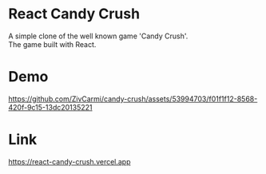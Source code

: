 # React Candy Crush

A simple clone of the well known game 'Candy Crush'.<br/>
The game built with React.

# Demo

https://github.com/ZivCarmi/candy-crush/assets/53994703/f01f1f12-8568-420f-9c15-13dc20135221

# Link

https://react-candy-crush.vercel.app
